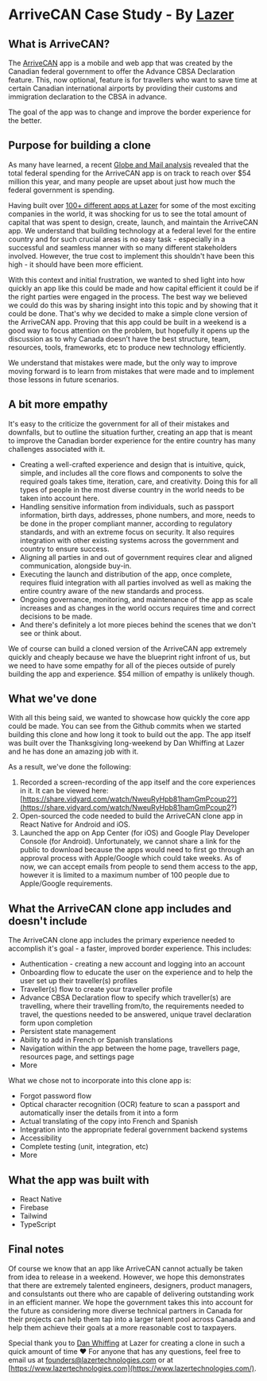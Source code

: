# ArriveCAN Case Study - By [Lazer](https://www.lazertechnologies.com/)

## What is ArriveCAN?
The [ArriveCAN](https://www.canada.ca/en/border-services-agency/services/arrivecan.html) app is a mobile and web app that was created by the Canadian federal government to offer the Advance CBSA Declaration feature. This, now optional, feature is for travellers who want to save time at certain Canadian international airports by providing their customs and immigration declaration to the CBSA in advance.

The goal of the app was to change and improve the border experience for the better.

## Purpose for building a clone
As many have learned, a recent [Globe and Mail analysis](https://www.theglobeandmail.com/politics/article-arrivecan-app-spending-government/) revealed that the total federal spending for the ArriveCAN app is on track to reach over $54 million this year, and many people are upset about just how much the federal government is spending.

Having built over [100+ different apps at Lazer](https://www.lazertechnologies.com/clients) for some of the most exciting companies in the world, it was shocking for us to see the total amount of capital that was spent to design, create, launch, and maintain the ArriveCAN app. We understand that building technology at a federal level for the entire country and for such crucial areas is no easy task - especially in a successful and seamless manner with so many different stakeholders involved. However, the true cost to implement this shouldn't have been this high - it should have been more efficient.

With this context and initial frustration, we wanted to shed light into how quickly an app like this could be made and how capital efficient it could be if the right parties were engaged in the process. The best way we believed we could do this was by sharing insight into this topic and by showing that it could be done. That's why we decided to make a simple clone version of the ArriveCAN app. Proving that this app could be built in a weekend is a good way to focus attention on the problem, but hopefully it opens up the discussion as to why Canada doesn’t have the best structure, team, resources, tools, frameworks, etc to produce new technology efficiently.

We understand that mistakes were made, but the only way to improve moving forward is to learn from mistakes that were made and to implement those lessons in future scenarios. 

## A bit more empathy
It's easy to the criticize the government for all of their mistakes and downfalls, but to outline the situation further, creating an app that is meant to improve the Canadian border experience for the entire country has many challenges associated with it.

- Creating a well-crafted experience and design that is intuitive, quick, simple, and includes all the core flows and components to solve the required goals takes time, iteration, care, and creativity. Doing this for all types of people in the most diverse country in the world needs to be taken into account here.
- Handling sensitive information from individuals, such as passport information, birth days, addresses, phone numbers, and more, needs to be done in the proper compliant manner, according to regulatory standards, and with an extreme focus on security. It also requires integration with other existing systems across the government and country to ensure success.
- Aligning all parties in and out of government requires clear and aligned communication, alongside buy-in.
- Executing the launch and distribution of the app, once complete, requires fluid integration with all parties involved as well as making the entire country aware of the new standards and process.
- Ongoing governance, monitoring, and maintenance of the app as scale increases and as changes in the world occurs requires time and correct decisions to be made.
- And there's definitely a lot more pieces behind the scenes that we don't see or think about.

We of course can build a cloned version of the ArriveCAN app extremely quickly and cheaply because we have the blueprint right infront of us, but we need to have some empathy for all of the pieces outside of purely building the app and experience. $54 million of empathy is unlikely though.

## What we've done
With all this being said, we wanted to showcase how quickly the core app could be made. You can see from the Github commits when we started building this clone and how long it took to build out the app. The app itself was built over the Thanksgiving long-weekend by Dan Whiffing at Lazer and he has done an amazing job with it.

As a result, we've done the following:
1. Recorded a screen-recording of the app itself and the core experiences in it. It can be viewed here: [https://share.vidyard.com/watch/NweuRyHpb81hamGmPcoup2?](https://share.vidyard.com/watch/NweuRyHpb81hamGmPcoup2?)
2. Open-sourced the code needed to build the ArriveCAN clone app in React Native for Android and iOS.
3. Launched the app on App Center (for iOS) and Google Play Developer Console (for Android). Unfortunately, we cannot share a link for the public to download because the apps would need to first go through an approval process with Apple/Google which could take weeks. As of now, we can accept emails from people to send them access to the app, however it is limited to a maximum number of 100 people due to Apple/Google requirements.

## What the ArriveCAN clone app includes and doesn't include
The ArriveCAN clone app includes the primary experience needed to accomplish it's goal - a faster, improved border experience. This includes:
- Authentication - creating a new account and logging into an account
- Onboarding flow to educate the user on the experience and to help the user set up their traveller(s) profiles
- Traveller(s) flow to create your traveller profile
- Advance CBSA Declaration flow to specify which traveller(s) are travelling, where their travelling from/to, the requirements needed to travel, the questions needed to be answered, unique travel declaration form upon completion
- Persistent state management
- Ability to add in French or Spanish translations
- Navigation within the app between the home page, travellers page, resources page, and settings page
- More

What we chose not to incorporate into this clone app is:
- Forgot password flow
- Optical character recognition (OCR) feature to scan a passport and automatically inser the details from it into a form
- Actual translating of the copy into French and Spanish
- Integration into the appropriate federal government backend systems
- Accessibility 
- Complete testing (unit, integration, etc)
- More

## What the app was built with
- React Native
- Firebase
- Tailwind
- TypeScript

## Final notes
Of course we know that an app like ArriveCAN cannot actually be taken from idea to release in a weekend. However, we hope this demonstrates that there are extremely talented engineers, designers, product managers, and consulstants out there who are capable of delivering outstanding work in an efficient manner. We hope the government takes this into account for the future as considering more diverse technical partners in Canada for their projects can help them tap into a larger talent pool across Canada and help them achieve their goals at a more reasonable cost to taxpayers.

Special thank you to [Dan Whiffing](https://github.com/dwhiffing) at Lazer for creating a clone in such a quick amount of time ❤️ For anyone that has any questions, feel free to email us at founders@lazertechnologies.com or at [https://www.lazertechnologies.com](https://www.lazertechnologies.com/).
